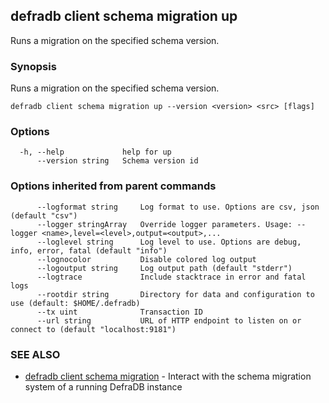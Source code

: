 ## defradb client schema migration up

Runs a migration on the specified schema version.

### Synopsis

Runs a migration on the specified schema version.

```
defradb client schema migration up --version <version> <src> [flags]
```

### Options

```
  -h, --help             help for up
      --version string   Schema version id
```

### Options inherited from parent commands

```
      --logformat string     Log format to use. Options are csv, json (default "csv")
      --logger stringArray   Override logger parameters. Usage: --logger <name>,level=<level>,output=<output>,...
      --loglevel string      Log level to use. Options are debug, info, error, fatal (default "info")
      --lognocolor           Disable colored log output
      --logoutput string     Log output path (default "stderr")
      --logtrace             Include stacktrace in error and fatal logs
      --rootdir string       Directory for data and configuration to use (default: $HOME/.defradb)
      --tx uint              Transaction ID
      --url string           URL of HTTP endpoint to listen on or connect to (default "localhost:9181")
```

### SEE ALSO

* [defradb client schema migration](defradb_client_schema_migration.md)	 - Interact with the schema migration system of a running DefraDB instance

